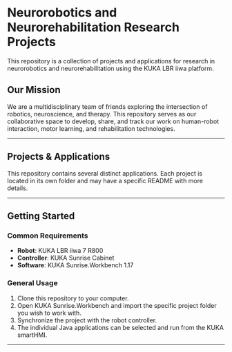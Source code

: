# Neurorobotics and Neurorehabilitation Research Projects

This repository is a collection of projects and applications for research in neurorobotics and neurorehabilitation using the KUKA LBR iiwa platform.

## Our Mission

We are a multidisciplinary team of friends exploring the intersection of robotics, neuroscience, and therapy. This repository serves as our collaborative space to develop, share, and track our work on human-robot interaction, motor learning, and rehabilitation technologies.

---

## Projects & Applications

This repository contains several distinct applications. Each project is located in its own folder and may have a specific README with more details.

---

## Getting Started

### Common Requirements
* **Robot**: KUKA LBR iiwa 7 R800
* **Controller**: KUKA Sunrise Cabinet
* **Software**: KUKA Sunrise.Workbench 1.17

### General Usage
1.  Clone this repository to your computer.
2.  Open KUKA Sunrise.Workbench and import the specific project folder you wish to work with.
3.  Synchronize the project with the robot controller.
4.  The individual Java applications can be selected and run from the KUKA smartHMI.

---

